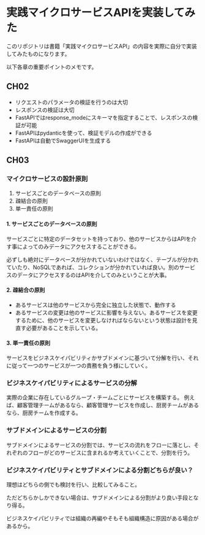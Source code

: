 # 実践マイクロサービスAPIを実装してみた

このリポジトリは書籍「実践マイクロサービスAPI」の内容を実際に自分で実装してみたものになります。

以下各章の重要ポイントのメモです。

## CH02

- リクエストのパラメータの検証を行うのは大切
- レスポンスの検証は大切
- FastAPIではresponse_modeにスキーマを指定することで、レスポンスの検証が可能
- FastAPIはpydanticを使って、検証モデルの作成ができる
- FastAPIは自動でSwaggerUIを生成する

## CH03

### マイクロサービスの設計原則

1. サービスごとのデータベースの原則
2. 疎結合の原則
3. 単一責任の原則

#### 1. サービスごとのデータベースの原則

サービスごとに特定のデータセットを持っており、他のサービスからはAPIを介す事によってのみデータにアクセスすることができる。

必ずしも絶対にデータベースが分かれていないわけではなく、テーブルが分かれていたり、NoSQLであれば、コレクションが分かれていれば良い。別のサービスのデータにアクセスするのはAPIを介してのみということが大事。

#### 2. 疎結合の原則

- あるサービスは他のサービスから完全に独立した状態で、動作する
- あるサービスの変更は他のサービスに影響を与えない。あるサービスを変更するために、他のサービスを変更しなければならないという状態は設計を見直す必要があることを示している。

#### 3. 単一責任の原則

サービスをビジネスケイパビリティかサブドメインに基づいて分解を行い、それに従って一つのサービスが一つの責務を負う様にしていく。

### ビジネスケイパビリティによるサービスの分解

実際の企業に存在しているグループ・チームごとにサービスを構築する。
例えば、顧客管理チームがあるなら、顧客管理サービスを作成し、厨房チームがあるなら、厨房チームを作成する。

### サブドメインによるサービスの分割

サブドメインによるサービスの分割では、サービスの流れをフローに落とし、それぞれのフローがどのサービスに含まれるか考えていくことで、分割を行う。

### ビジネスケイパビリティとサブドメインによる分割どちらが良い？

理想はどちらの側でも検討を行い、比較してみること。

ただどちらかしかできない場合は、サブドメインによる分割がより良い手段となり得る。

ビジネスケイパビリティでは組織の再編やそもそも組織構造に原因がある場合があるから。